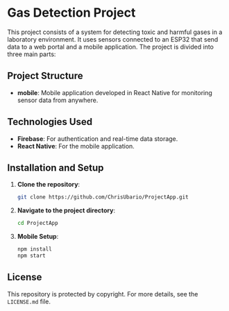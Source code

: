 # Gas Detection Project

This project consists of a system for detecting toxic and harmful gases in a laboratory environment. It uses sensors connected to an ESP32 that send data to a web portal and a mobile application. The project is divided into three main parts:

## Project Structure

- **mobile**: Mobile application developed in React Native for monitoring sensor data from anywhere.

## Technologies Used

- **Firebase**: For authentication and real-time data storage.
- **React Native**: For the mobile application.

## Installation and Setup

1. **Clone the repository**:
    ```sh
    git clone https://github.com/ChrisUbario/ProjectApp.git
    ```
2. **Navigate to the project directory**:
    ```sh
    cd ProjectApp
    ```


3. **Mobile Setup**:
    ```sh
    npm install
    npm start
    ```

## License

This repository is protected by copyright. For more details, see the `LICENSE.md` file.

